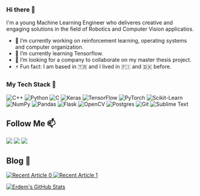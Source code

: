 ### Hi there 👋

I'm a young Machine Learning Engineer who deliveres creative and engaging solutions in the field of Robotics and Computer Vision applicatios.

- 🔭 I’m currently working on reinforcement learning, operating systems and computer organization.
- 🌱 I’m currently learning Tensorflow.
- 👯 I’m looking for a company to collaborate on my master thesis project.
- ⚡ Fun fact: I am based in 🇹🇷 and I lived in 🇫🇮 and 🇩🇰 before.

### My Tech Stack 🧠

<div>
  <img alt="C++" src="https://img.shields.io/badge/c++-%2300599C.svg?&style=for-the-badge&logo=c%2B%2B&ogoColor=white"/>  
  <img alt="Python" src="https://img.shields.io/badge/python-%2314354C.svg?&style=for-the-badge&logo=python&logoColor=white"/>
  <img alt="C" src="https://img.shields.io/badge/c-%2300599C.svg?&style=for-the-badge&logo=c&logoColor=white"/>  
  <img alt="Keras" src="https://img.shields.io/badge/Keras-%23D00000.svg?&style=for-the-badge&logo=Keras&logoColor=white"/>
  <img alt="TensorFlow" src="https://img.shields.io/badge/TensorFlow-%23FF6F00.svg?&style=for-the-badge&logo=TensorFlow&logoColor=white" />
  <img alt="PyTorch" src="https://img.shields.io/badge/PyTorch-%23EE4C2C.svg?&style=for-the-badge&logo=PyTorch&logoColor=white" />
  <img alt="Scikit-Learn" src="https://img.shields.io/badge/Scikit%20learn-%2312100E.svg?&style=flat&logo=scikit-learn&logoColor=white"/>
  <img alt="NumPy" src="https://img.shields.io/badge/numpy-%23013243.svg?&style=for-the-badge&logo=numpy&logoColor=white" />
  <img alt="Pandas" src="https://img.shields.io/badge/pandas-%23150458.svg?&style=for-the-badge&logo=pandas&logoColor=white" />
  <img alt="Flask" src="https://img.shields.io/badge/flask-%23000.svg?&style=for-the-badge&logo=flask&logoColor=white"/>
  <img alt="OpenCV" src="https://img.shields.io/badge/opencv-%23white.svg?&style=for-the-badge&logo=opencv&logoColor=white"/>
  <img alt="Postgres" src ="https://img.shields.io/badge/postgres-%23316192.svg?&style=for-the-badge&logo=postgresql&logoColor=white"/>
  <img alt="Git" src="https://img.shields.io/badge/git-%23F05033.svg?&style=for-the-badge&logo=git&logoColor=white"/>
  <img alt="Sublime Text" src="https://img.shields.io/badge/sublime_text-%23575757.svg?&style=for-the-badge&logo=sublime-text&logoColor=important"/>
</div>


## Follow Me 📫

[![](https://img.shields.io/badge/linkedin-%230077B5.svg?&style=flat&logo=linkedin&logoColor=white)](https://www.linkedin.com/in/erdemuysal13/)
[![](https://img.shields.io/badge/Medium-%2312100E.svg?&style=flat&logo=medium&logoColor=white)](https://medium.com/@erdemuysal13)
[![](https://img.shields.io/badge/Kaggle-%2312100E.svg?&style=flat&logo=kaggle&logoColor=white)](https://www.kaggle.com/erdemuysal)

## Blog :pencil:

<a target="_blank" href="https://github-readme-medium-recent-article.vercel.app/medium/@erdemuysal13/0"><img src="https://github-readme-medium-recent-article.vercel.app/medium/@erdemuysal13/0" alt="Recent Article 0"> 
<a target="_blank" href="https://github-readme-medium-recent-article.vercel.app/medium/@erdemuysal13/1"><img src="https://github-readme-medium-recent-article.vercel.app/medium/@erdemuysal13/1" alt="Recent Article 1"> 

![Erdem's GitHub Stats](https://github-readme-stats.vercel.app/api?username=erd3muysal&show_icons=true)
